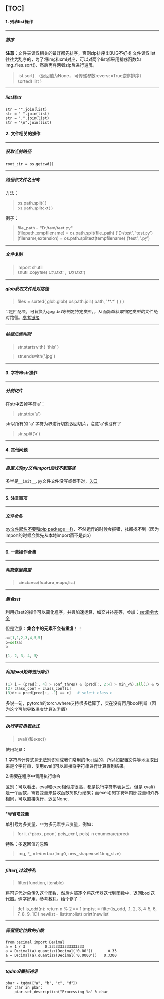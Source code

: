 [TOC]
---




#### 1. 列表list操作

----

##### 排序
**注意**：文件夹读取相关的最好都先排序，否则zip排序出BUG不好找
文件读取list往往为乱序的，为了将img和xml对应，可以对两个list都采用排序函数如 img_files.sort()，然后再将两者zip后进行遍历。

> list.sort( )（返回值为None， 可传递参数reverse=True逆序排序）  
> sorted( list )

---



##### list转str

```
str = "".join(list)
str = " ".join(list)
str = ".".join(list)
str = "\n".join(list)
```



#### 2. 文件相关的操作

---

##### 获取当前路径

```
root_dir = os.getcwd()
```

---

##### 路径和文件名分离

方法：
> os.path.split( )  
> os.path.splitext( )  

例子：
> file_path = "D:/test/test.py"        
> (filepath,tempfilename) = os.path.split(file_path)                ('D:/test', 'test.py')   
> (filename,extension)      = os.path.splitext(tempfilename)   ('test', '.py')

---

##### 文件复制

> import shutil        
> shutil.copyfile('C:\\1.txt' ,  'D:\\1.txt')

---

##### glob获取文件绝对路径

> files = sorted( glob.glob( os.path.join( path, '**.*' ) ) )     

'.'是匹配项，可替换为.jpg .txt等制定特定类型，，从而简单获取特定类型的文件绝对路径。[参考链接](https://www.jianshu.com/p/542e55b29324)

---

##### 前缀后缀判断
> str.startswith( 'this' )

> str.endswith('.jpg')

---








####  3. 字符串str操作

---

#####  分割切片

在str中去掉字符‘a’：

> str.strip('a')

str以所有的 'a' 字符为界进行切割返回切片，注意'a'也没有了

> str.split('a')

---









####  4. 其他问题

---

##### 自定义的py文件import后找不到路径

多半是`__init__.py`文件文件没写或者不对，[入口](https://my.oschina.net/wangjiankui/blog/188698)

---







#### 5. 注意事项

---

##### 文件命名

<u>py文件起名不要和pip package一样</u>，不然运行的时候会报错，找都找不到（因为import的时候会优先从本地import而不是pip）

---





#### 6. 一些操作合集

---

#####  判断数据类型
>isinstance(feature_maps,list)

---

##### 集合set

利用好set的操作可以简化程序，并且加速运算，如交并补差等，参加：[set指令大全](http://c.biancheng.net/view/4400.html)

但是注意：**集合中的元素不会有重复**！！
```python
a=[1,1,2,3,4,5,5]
b=set(a)
b

{1, 2, 3, 4, 5}
```

---

##### 利用bool矩阵进行索引
```python
(1) i = (pred[:, 4] > conf_thres) & (pred[:, 2:4] > min_wh).all(1) & torch.isfinite(pred).all(1) pred = pred[i]     
(2) class_conf = class_conf[i]         
(3)dc = pred[pred[:, -1] == c]   # select class c
```

多说一句，pytorch的torch.where支持很多运算了，实在没有再用bool判断（因为这个可能导致梯度计算的矛盾）

---

##### 执行字符串表达式

> eval()和exec()

使用场景：

1.字符串计算式是无法别识别成我们常用的float型的，所以如配置文件等地读取出来是个字符串，使用eval()可以直接将字符串进行计算得到结果。    

2.需要在程序中调用执行命令

区别：可以看出，eval和exec相似度很高，都是执行字符串表达式，但是 eval() 是一个函数，需要变量来接收函数的执行结果；而exec()的字符串内部变量和外界相同，可以直接执行，返回None.

---

***号省略变量**        

单引号为多变量，`**`为多元素字典变量，例如：

> for i, (*pbox, pconf, pcls_conf, pcls) in enumerate(pred)        

特殊：多返回值的忽略   

> img, *_ = letterbox(img0, new_shape=self.img_size)    

---

##### filter()过滤序列

> filter(function, iterable)
>

将可迭代对象传入这个函数，然后内部逐个将迭代器迭代到函数中，返回bool迭代器。俩字好用，参考[教程](https://www.runoob.com/python3/python3-func-filter.html)。给个例子：

> def is_odd(n):
> 	return n % 2 == 1
> tmplist = filter(is_odd, [1, 2, 3, 4, 5, 6, 7, 8, 9, 10])
> newlist = list(tmplist)
> print(newlist)

---

##### 保留固定位数的小数

```
from decimal import Decimal
a = 1 / 3         0.3333333333333333
a = Decimal(a).quantize(Decimal('0.00'))       0.33
a = Decimal(a).quantize(Decimal('0.0000'))   0.3300
```

---

##### tqdm设置描述语

```
pbar = tqdm(["a", "b", "c", "d"])
for char in pbar:
	pbar.set_description("Processing %s" % char)
```

